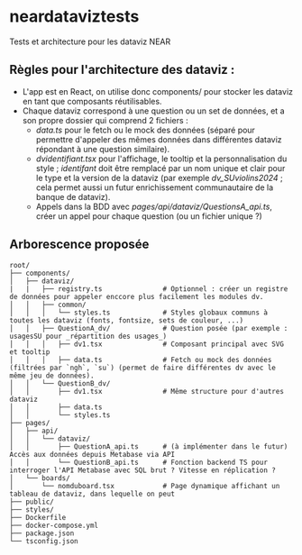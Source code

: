 # neardataviztests
Tests et architecture pour les dataviz NEAR

## Règles pour l'architecture des dataviz :
- L'app est en React, on utilise donc components/ pour stocker les dataviz en tant que composants réutilisables.
- Chaque dataviz correspond à une question ou un set de données, et a son propre dossier qui comprend 2 fichiers :
  - _data.ts_ pour le fetch ou le mock des données (séparé pour permettre d'appeler des mêmes données dans différentes dataviz répondant à une question similaire).
  - _dvidentifiant.tsx_ pour l'affichage, le tooltip et la personnalisation du style ; _identifant_ doit être remplacé par un nom unique et clair pour le type et la version de la dataviz (par exemple _dv_SUviolins2024_ ; cela permet aussi un futur enrichissement communautaire de la banque de dataviz).
  - Appels dans la BDD avec _pages/api/dataviz/QuestionsA_api.ts_, créer un appel pour chaque question (ou un fichier unique ?)

## Arborescence proposée
```
root/
├── components/
│   ├── dataviz/
|   |   ├── registry.ts               # Optionnel : créer un registre de données pour appeler enccore plus facilement les modules dv.
│   │   ├── common/
│   │   │   └── styles.ts             # Styles globaux communs à toutes les dataviz (fonts, fontsize, sets de couleur, ...)
│   │   ├── QuestionA_dv/             # Question posée (par exemple : usagesSU pour _répartition des usages_)
│   │   │   ├── dv1.tsx               # Composant principal avec SVG et tooltip
│   │   │   ├── data.ts               # Fetch ou mock des données (filtrées par `ngh`, `su`) (permet de faire différentes dv avec le même jeu de données).
│   │   └── QuestionB_dv/
│   │       ├── dv1.tsx               # Même structure pour d'autres dataviz
│   │       ├── data.ts
│   │       └── styles.ts
├── pages/
│   ├── api/
│   │   └── dataviz/
│   │       ├── QuestionA_api.ts      # (à implémenter dans le futur) Accès aux données depuis Metabase via API
│   │       └── QuestionB_api.ts      # Fonction backend TS pour interroger l'API Metabase avec SQL brut ? Vitesse en réplication ?
│   └── boards/
│       └── nomduboard.tsx            # Page dynamique affichant un tableau de dataviz, dans lequelle on peut 
├── public/
├── styles/
├── Dockerfile
├── docker-compose.yml
├── package.json
└── tsconfig.json
```

